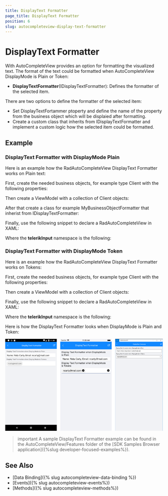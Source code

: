 ```yaml
---
title: DisplayText Formatter
page_title: DisplayText Formatter
position: 6
slug: autocompleteview-display-text-formatter
---
```


# DisplayText Formatter

With AutoCompleteView provides an option for formatting the visualized text. The format of the text could be formatted when AutoCompleteView DisplayMode is Plain or Token:

* **DisplayTextFormatter**(IDisplayTextFormatter): Defines the formatter of the selected item.

There are two options to define the formatter of the selected item:

* Set DisplayTextFortammer ptoperty and define the name of the property from the business object which will be displaied after formatting.
* Create a custom class that inherits from IDisplayTextFormatter and implement a custom logic how the selected item could be formatted.

## Example

### DisplayText Formatter with DisplayMode Plain

Here is an example how the RadAutoCompleteView DisplayText Formatter works on Plain text:

First, create the needed business objects, for example type Client with the following properties:

<snippet id='autocompleteview-features-businessobject'/>

Then create a ViewModel with a collection of Client objects:

<snippet id='autocompleteview-features-viewmodel'/>

After that create a class for example MyBusinessObjectFormatter that inherist from IDisplayTextFormatter:

<snippet id='autocompleteview-features-text-formatter-plain-class'/>

Finally, use the following snippet to declare a RadAutoCompleteView in XAML:

<snippet id='autocompleteview-features-textformatter-plain'/>

Where the **telerikInput** namespace is the following:

<snippet id='xmlns-telerikinput'/>

### DisplayText Formatter with DisplayMode Token

Here is an example how the RadAutoCompleteView DisplayText Formatter works on Tokens:

First, create the needed business objects, for example type Client with the following properties:

<snippet id='autocompleteview-features-businessobject'/>

Then create a ViewModel with a collection of Client objects:

<snippet id='autocompleteview-features-viewmodel'/>

Finally, use the following snippet to declare a RadAutoCompleteView in XAML:

<snippet id='autocompleteview-features-textformatter-tokens'/>

Where the **telerikInput** namespace is the following:

<snippet id='xmlns-telerikinput'/>

Here is how the DisplayText Formatter looks when DisplayMode is Plain and Token:

![AutoCompleteView DisplayText Formatter](images/autocompleteview-features-display-text-formatter.png "AutoCompleteView DisplayText Formatter")

>important A sample DisplayText Formatter example can be found in the AutoCompleteView/Features folder of the [SDK Samples Browser application]({%slug developer-focused-examples%}).

## See Also

- [Data Binding]({% slug autocompleteview-data-binding %})
- [Events]({% slug autocompleteview-events%})
- [Methods]({% slug autocompleteview-methods%})
